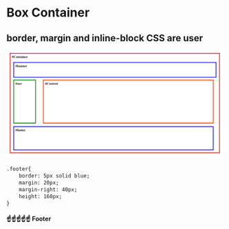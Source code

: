 # Box Container

## border, margin and inline-block CSS are user

<img src="https://github.com/Abel5173/lab-practice/blob/main/image/Screenshot%20from%202022-12-02%2009-29-26.png" width="1200"/>

```
.footer{
    border: 5px solid blue;
    margin: 20px;
    margin-right: 40px;
    height: 160px;
}
```


#### ☝️☝️☝️☝️☝️ Footer
